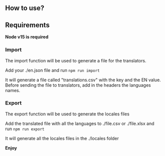 ## How to use?

## Requirements

**Node v15 is required**

### Import

The import function will be used to generate a file for the translators.

Add your ./en.json file and run `npm run import`

It will generate a file called "translations.csv" with the key and the EN value.
Before sending the file to translators, add in the headers the languages names.

### Export

The export function will be used to generate the locales files

Add the translated file with all the languages to ./file.csv or ./file.xlsx and run `npm run export`

It will generate all the locales files in the ./locales folder

**Enjoy**
